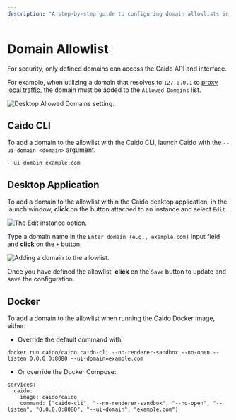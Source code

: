 ```yaml
---
description: "A step-by-step guide to configuring domain allowlists in Caido CLI, Desktop application, and Docker to control API and interface access security."
---
```


# Domain Allowlist

For security, only defined domains can access the Caido API and interface.

For example, when utilizing a domain that resolves to `127.0.0.1` to [proxy local traffic](/guides/proxy_local.md), the domain must be added to the `Allowed Domains` list.

<img alt="Desktop Allowed Domains setting." src="/_images/unallowed_domain.png" center/>

## Caido CLI

To add a domain to the allowlist with the Caido CLI, launch Caido with the `--ui-domain <domain>` argument.

```
--ui-domain example.com
```

## Desktop Application

To add a domain to the allowlist within the Caido desktop application, in the launch window, **click** on the <code><Icon icon="fas fa-ellipsis-vertical" /></code> button attached to an instance and select `Edit`.

<img alt="The Edit instance option." src="/_images/launch_window_edit.png" center/>

Type a domain name in the `Enter domain (e.g., example.com)` input field and **click** on the `+` button.

<img alt="Adding a domain to the allowlist." src="/_images/launch_window_allowlist.png" center/>

Once you have defined the allowlist, **click** on the `Save` button to update and save the configuration.

## Docker

To add a domain to the allowlist when running the Caido Docker image, either:

- Override the default command with:

```
docker run caido/caido caido-cli --no-renderer-sandbox --no-open --listen 0.0.0.0:8080 --ui-domain=example.com
```

- Or override the Docker Compose:

```
services:
  caido:
    image: caido/caido
    command: ["caido-cli", "--no-renderer-sandbox", "--no-open", "--listen", "0.0.0.0:8080", "--ui-domain", "example.com"]
```
